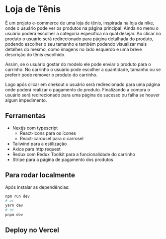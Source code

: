 # Loja de Tênis

É um projeto e-commerce de uma loja de tênis, inspirada na loja da nike, onde o usuário pode ver os produtos na página principal. Ainda no menu o usuário poderá escolher a categoria específica na qual desejar. Ao clicar no produto o usuário será redirecionado para página detalhada do produto, podendo escolher o seu tamanho e também podendo visualizar mais detalhes do mesmo, como imagens no lado esquerdo e uma breve descrição do tênis escolhido.

Assim, se o usuário gostar do modelo ele pode enviar o produto para o carrinho. No carrinho o usuário pode escolher a quantidade, tamanho ou se preferir pode remover o produto do carrinho.

Logo após clicar em chekout o usuário será redirecionado para uma página onde poderá realizar o pagamento do produto. Finalizando a compra o usuário será redirecionado para uma página de sucesso ou falha se houver algum impedimento.

## Ferramentas

- Nextjs com typescript
  - React-icons para os ícones
  - React-carousel para o carrosel
- Tailwind para a estilização
- Axios para http request
- Redux com Redux Toolkit para a funcionalidade do carrinho
- Stripe para a página de pagamento dos produtos

## Para rodar localmente

Após instalar as dependências:

```bash
npm run dev
# or
yarn dev
# or
pnpm dev
```

## Deploy no Vercel
